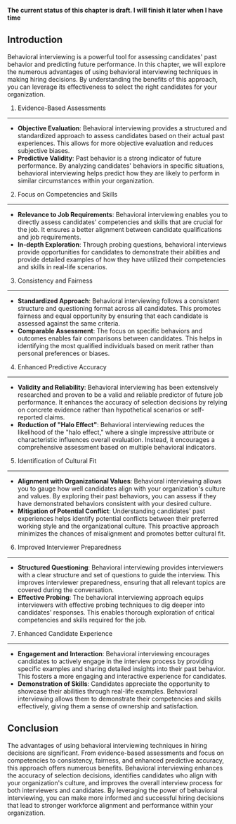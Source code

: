 **The current status of this chapter is draft. I will finish it later when I have time**

Introduction
------------

Behavioral interviewing is a powerful tool for assessing candidates' past behavior and predicting future performance. In this chapter, we will explore the numerous advantages of using behavioral interviewing techniques in making hiring decisions. By understanding the benefits of this approach, you can leverage its effectiveness to select the right candidates for your organization.

1. Evidence-Based Assessments
-----------------------------

* **Objective Evaluation**: Behavioral interviewing provides a structured and standardized approach to assess candidates based on their actual past experiences. This allows for more objective evaluation and reduces subjective biases.
* **Predictive Validity**: Past behavior is a strong indicator of future performance. By analyzing candidates' behaviors in specific situations, behavioral interviewing helps predict how they are likely to perform in similar circumstances within your organization.

2. Focus on Competencies and Skills
-----------------------------------

* **Relevance to Job Requirements**: Behavioral interviewing enables you to directly assess candidates' competencies and skills that are crucial for the job. It ensures a better alignment between candidate qualifications and job requirements.
* **In-depth Exploration**: Through probing questions, behavioral interviews provide opportunities for candidates to demonstrate their abilities and provide detailed examples of how they have utilized their competencies and skills in real-life scenarios.

3. Consistency and Fairness
---------------------------

* **Standardized Approach**: Behavioral interviewing follows a consistent structure and questioning format across all candidates. This promotes fairness and equal opportunity by ensuring that each candidate is assessed against the same criteria.
* **Comparable Assessment**: The focus on specific behaviors and outcomes enables fair comparisons between candidates. This helps in identifying the most qualified individuals based on merit rather than personal preferences or biases.

4. Enhanced Predictive Accuracy
-------------------------------

* **Validity and Reliability**: Behavioral interviewing has been extensively researched and proven to be a valid and reliable predictor of future job performance. It enhances the accuracy of selection decisions by relying on concrete evidence rather than hypothetical scenarios or self-reported claims.
* **Reduction of "Halo Effect"**: Behavioral interviewing reduces the likelihood of the "halo effect," where a single impressive attribute or characteristic influences overall evaluation. Instead, it encourages a comprehensive assessment based on multiple behavioral indicators.

5. Identification of Cultural Fit
---------------------------------

* **Alignment with Organizational Values**: Behavioral interviewing allows you to gauge how well candidates align with your organization's culture and values. By exploring their past behaviors, you can assess if they have demonstrated behaviors consistent with your desired culture.
* **Mitigation of Potential Conflict**: Understanding candidates' past experiences helps identify potential conflicts between their preferred working style and the organizational culture. This proactive approach minimizes the chances of misalignment and promotes better cultural fit.

6. Improved Interviewer Preparedness
------------------------------------

* **Structured Questioning**: Behavioral interviewing provides interviewers with a clear structure and set of questions to guide the interview. This improves interviewer preparedness, ensuring that all relevant topics are covered during the conversation.
* **Effective Probing**: The behavioral interviewing approach equips interviewers with effective probing techniques to dig deeper into candidates' responses. This enables thorough exploration of critical competencies and skills required for the job.

7. Enhanced Candidate Experience
--------------------------------

* **Engagement and Interaction**: Behavioral interviewing encourages candidates to actively engage in the interview process by providing specific examples and sharing detailed insights into their past behavior. This fosters a more engaging and interactive experience for candidates.
* **Demonstration of Skills**: Candidates appreciate the opportunity to showcase their abilities through real-life examples. Behavioral interviewing allows them to demonstrate their competencies and skills effectively, giving them a sense of ownership and satisfaction.

Conclusion
----------

The advantages of using behavioral interviewing techniques in hiring decisions are significant. From evidence-based assessments and focus on competencies to consistency, fairness, and enhanced predictive accuracy, this approach offers numerous benefits. Behavioral interviewing enhances the accuracy of selection decisions, identifies candidates who align with your organization's culture, and improves the overall interview process for both interviewers and candidates. By leveraging the power of behavioral interviewing, you can make more informed and successful hiring decisions that lead to stronger workforce alignment and performance within your organization.
